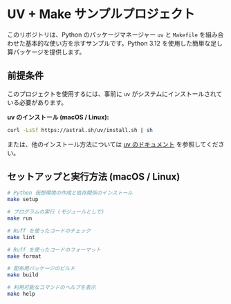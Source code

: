 # UV + Make サンプルプロジェクト

このリポジトリは、Python のパッケージマネージャー `uv` と `Makefile` を組み合わせた基本的な使い方を示すサンプルです。Python 3.12 を使用した簡単な足し算パッケージを提供します。

## 前提条件

このプロジェクトを使用するには、事前に `uv` がシステムにインストールされている必要があります。

**uv のインストール (macOS / Linux):**

```bash
curl -LsSf https://astral.sh/uv/install.sh | sh
```

または、他のインストール方法については [uv のドキュメント](https://github.com/astral-sh/uv#installation) を参照してください。

## セットアップと実行方法 (macOS / Linux)

```bash
# Python 仮想環境の作成と依存関係のインストール
make setup

# プログラムの実行 (モジュールとして)
make run

# Ruff を使ったコードのチェック
make lint

# Ruff を使ったコードのフォーマット
make format

# 配布用パッケージのビルド
make build

# 利用可能なコマンドのヘルプを表示
make help
```
